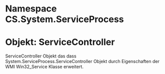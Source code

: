 # Namespace CS.System.ServiceProcess
# Objekt: ServiceController

ServiceController Objekt das dass System.ServiceProcess.ServiceController Objekt durch Eigenschaften der WMI Win32_Service Klasse erweitert.
